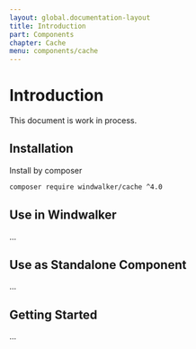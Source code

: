 ```yaml
---
layout: global.documentation-layout
title: Introduction
part: Components
chapter: Cache
menu: components/cache
---
```


# Introduction

This document is work in process.

## Installation

Install by composer

```bash
composer require windwalker/cache ^4.0
```

## Use in Windwalker

...

## Use as Standalone Component

...

## Getting Started

...
